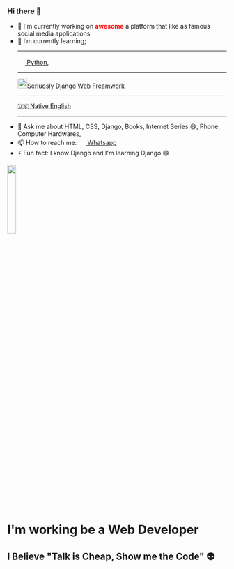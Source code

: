 ### Hi there 👋

- 🔭 I'm currently working on <b style="color:red;">awesome</b> a platform that like as famous social media applications
- 🌱 I’m currently learning; <hr> <a href="https://en.wikipedia.org/wiki/Python_(programming_language)"> <img height="17px;" src="https://img.icons8.com/ios-filled/2x/python-file.png"> Python</a>,<hr>  <a href="https://en.wikipedia.org/wiki/Django_(web_framework)"><img  height="22px;" src="https://img.icons8.com/material-rounded/2x/django.png">Seriuosly Django Web Freamwork</a><hr> <a href= "https://invite.duolingo.com/BDHTZTB5CWWKT4EDZCLTESACDI"> 🇺🇸 Native English</a><hr>
- 💬 Ask me about HTML, CSS, Django, Books, Internet Series 😄, Phone, Computer Hardwares, 
- 📫 How to reach me:  <a href="https://wa.me/+9005539391218?text=Hi%2C%20Enes!"><img  height="17px;" src="https://image.flaticon.com/icons/png/128/1384/1384079.png"> Whatsapp</a>
- ⚡ Fun fact: I know Django and I'm learning Django 😄

<a href="https://github.com/enesislam"><img height="20%;" src="https://d6f6d0kpz0gyr.cloudfront.net/uploads/images-archive/Blog/Gifs/coding.gif?mtime=20200914144127&focal=none"></a>
<h1>I'm working be a Web Developer</h1>
<h2>I Believe "Talk is Cheap, Show me the Code" 👽</h2>
